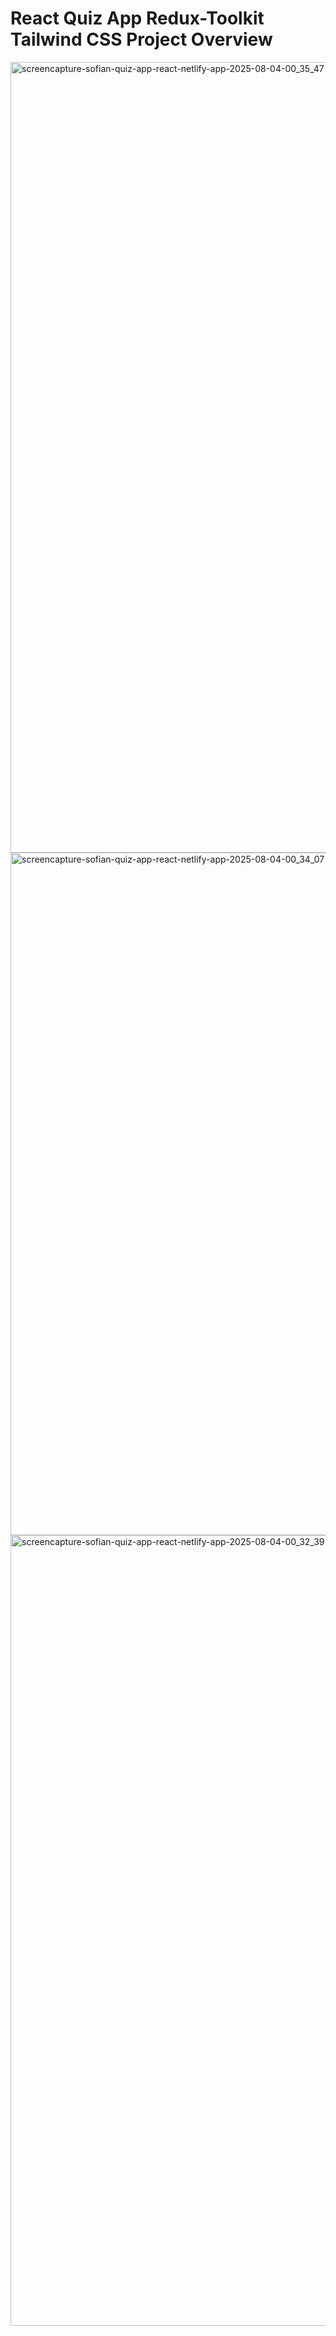 # React Quiz App Redux-Toolkit Tailwind CSS Project Overview

<img width="1920" height="1265" alt="screencapture-sofian-quiz-app-react-netlify-app-2025-08-04-00_35_47" src="https://github.com/user-attachments/assets/3c0b72b3-9fd5-4ca2-9c2d-8a01f4722878" />

<img width="1920" height="1092" alt="screencapture-sofian-quiz-app-react-netlify-app-2025-08-04-00_34_07" src="https://github.com/user-attachments/assets/d79fd24f-ef1b-444a-84c2-c9b151e9dc55" />

<img width="1920" height="1265" alt="screencapture-sofian-quiz-app-react-netlify-app-2025-08-04-00_32_39" src="https://github.com/user-attachments/assets/5c534edf-7738-449d-b517-6c22d986be2b" />
